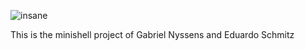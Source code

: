 ![insane](https://github.com/Edoulazone/Cursus-42/blob/master/gifs/crazy.gif)

This is the minishell project of Gabriel Nyssens and Eduardo Schmitz
